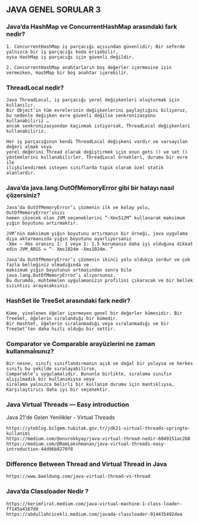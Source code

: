 ## JAVA GENEL SORULAR 3

###  Java’da HashMap ve ConcurrentHashMap arasındaki fark nedir?
```
1. ConcurrentHashMap iş parçacığı açısından güvenlidir; Bir seferde yalnızca bir iş parçacığı koda erişebilir,
oysa HashMap iş parçacığı için güvenli değildir.

2. ConcurrentHashMap anahtarların boş değerler içermesine izin vermezken, HashMap bir boş anahtar içerebilir.
```

###  ThreadLocal nedir?
```
Java ThreadLocal, iş parçacığı yerel değişkenleri oluşturmak için kullanılır.
Bir Object’in tüm evrelerinin değişkenlerini paylaştığını biliyoruz,
bu nedenle değişken evre güvenli değilse senkronizasyonu kullanabiliriz …
ancak senkronizasyondan kaçınmak istiyorsak, ThreadLocal değişkenleri kullanabiliriz.

Her iş parçacığının kendi ThreadLocal değişkeni vardır ve varsayılan değeri almak veya
yerel değerini Thread olarak değiştirmek için onun gets () ve set ()
yöntemlerini kullanabilirler. ThreadLocal örnekleri, durumu bir evre ile
ilişkilendirmek isteyen sınıflarda tipik olarak özel statik alanlardır.
```

###   Java’da java.lang.OutOfMemoryError gibi bir hatayı nasıl çözersiniz?
```
Java’da OutOfMemoryError’ı çözmenin ilk ve kolay yolu, OutOfMemoryError’ınızı
hemen çözecek olan JVM seçeneklerini “-Xmx512M” kullanarak maksimum yığın boyutunu artırmaktır.

JVM’nin maksimum yığın boyutunu artırmanın bir örneği, java uygulama dışa aktarmanızda yığın boyutunu ayarlıyorsanız
-Xmx – Xms oranını 1: 1 veya 1: 1.5 korumanın daha iyi olduğuna dikkat edin JVM_ARGS = “- Xms1024m -Xmx1024m. “

Java’da OutOfMemoryError’ı çözmenin ikinci yolu oldukça zordur ve çok fazla belleğiniz olmadığında ve
maksimum yığın boyutunun artmasından sonra bile java.lang.OutOfMemoryError’ı alıyorsunuz.
Bu durumda, muhtemelen uygulamanızın profilini çıkaracak ve bir bellek sızıntısı arayacaksınız.
```

###  HashSet ile TreeSet arasındaki fark nedir?
```
Küme, yinelenen öğeler içermeyen genel bir değerler kümesidir. Bir TreeSet, öğelerin sıralandığı bir kümedir.
Bir HashSet, öğelerin sıralanmadığı veya sıralanmadığı ve bir TreeSet’ten daha hızlı olduğu bir settir.
```

###  Comparator ve Comparable arayüzlerini ne zaman kullanmalısınız?
```
Bir nesne, sınıfı sınıflandırmanın açık ve doğal bir yoluysa ve herkes sınıfı bu şekilde sıralayabilirse,
Comparable’ı uygulamalıdır. Bununla birlikte, sıralama sınıfın alışılmadık bir kullanımıysa veya
sıralama yalnızca belirli bir kullanım durumu için mantıklıysa, Karşılaştırıcı daha iyi bir seçenektir.
```
 
###  Java Virtual Threads — Easy introduction
Java 21'de Gelen Yenilikler - Virtual Threads
```
https://yteblog.bilgem.tubitak.gov.tr/jdk21-virtual-threads-springte-kullanimi
https://medium.com/@onurokkyay/java-virtual-thread-nedir-6049151ac2b8
https://medium.com/@RamLakshmanan/java-virtual-threads-easy-introduction-44d96b8270f8
```
 
###  Difference Between Thread and Virtual Thread in Java
```
https://www.baeldung.com/java-virtual-thread-vs-thread
```

### Java’da Classloader Nedir ?
```
https://kerimfirat.medium.com/java-virtual-machine-1-class-loader-ff145a4167d0
https://abdullahcicekli.medium.com/javada-classloader-914435492dea
```
